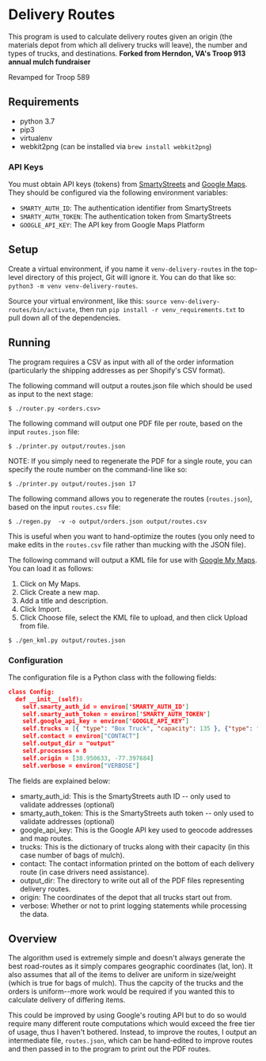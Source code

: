 # Delivery Routes

This program is used to calculate delivery routes given an origin (the materials depot from which all delivery trucks will leave), the number and types of trucks, and destinations. **Forked from Herndon, VA's Troop 913 annual mulch fundraiser**

Revamped for Troop 589

## Requirements

* python 3.7
* pip3
* virtualenv
* webkit2png (can be installed via ```brew install webkit2png```)

### API Keys

You must obtain API keys (tokens) from [SmartyStreets](https://smartystreets.com/) and [Google Maps](https://cloud.google.com/maps-platform/maps/). They should be configured via the following environment variables:

* ```SMARTY_AUTH_ID```: The authentication identifier from SmartyStreets
* ```SMARTY_AUTH_TOKEN```: The authentication token from SmartyStreets
* ```GOOGLE_API_KEY```: The API key from Google Maps Platform

## Setup

Create a virtual environment, if you name it ```venv-delivery-routes``` in the top-level directory of this project, Git will ignore it. You can do that like so: ```python3 -m venv venv-delivery-routes```.

Source your virtual environment, like this: ```source venv-delivery-routes/bin/activate```, then run ```pip install -r venv_requirements.txt``` to pull down all of the dependencies.

## Running

The program requires a CSV as input with all of the order information (particularly the shipping addresses as per Shopify's CSV format).

The following command will output a routes.json file which should be used as input to the next stage:

```shell
$ ./router.py <orders.csv>
```

The following command will output one PDF file per route, based on the input ```routes.json``` file:

```shell
$ ./printer.py output/routes.json
```

NOTE: If you simply need to regenerate the PDF for a single route, you can specify the route number on the command-line like so:

```shell
$ ./printer.py output/routes.json 17
```

The following command allows you to regenerate the routes (```routes.json```), based on the input ```routes.csv``` file:

```shell
$ ./regen.py  -v -o output/orders.json output/routes.csv
```

This is useful when you want to hand-optimize the routes (you only need to make edits in the ```routes.csv``` file rather than mucking with the JSON file).

The following command will output a KML file for use with [Google My Maps](https://www.google.com/maps/d/). You can load it as follows:
1. Click on My Maps.
2. Click Create a new map.
3. Add a title and description.
4. Click Import.
5. Click Choose file, select the KML file to upload, and then click Upload from file.

```shell
$ ./gen_kml.py output/routes.json
```

### Configuration

The configuration file is a Python class with the following fields:

```json
class Config:
  def __init__(self):
    self.smarty_auth_id = environ['SMARTY_AUTH_ID']
    self.smarty_auth_token = environ['SMARTY_AUTH_TOKEN']
    self.google_api_key = environ['GOOGLE_API_KEY']
    self.trucks = [{ "type": "Box Truck", "capacity": 135 }, {"type": "26' Flatbed", "capacity": 315 }]
    self.contact = environ["CONTACT"]
    self.output_dir = "output"
    self.processes = 8
    self.origin = [38.950633, -77.397684]
    self.verbose = environ["VERBOSE"]
```

The fields are explained below:
* smarty_auth_id: This is the SmartyStreets auth ID -- only used to validate addresses (optional)
* smarty_auth_token: This is the SmartyStreets auth token -- only used to validate addresses (optional)
* google_api_key: This is the Google API key used to geocode addresses and map routes.
* trucks: This is the dictionary of trucks along with their capacity (in this case number of bags of mulch).
* contact: The contact information printed on the bottom of each delivery route (in case drivers need assistance).
* output_dir: The directory to write out all of the PDF files representing delivery routes.
* origin: The coordinates of the depot that all trucks start out from.
* verbose: Whether or not to print logging statements while processing the data.

## Overview

The algorithm used is extremely simple and doesn't always generate the best road-routes as it simply compares geographic coordinates (lat, lon). It also assumes that all of the items to deliver are uniform in size/weight (which is true for bags of mulch). Thus the capcity of the trucks and the orders is uniform--more work would be required if you wanted this to calculate delivery of differing items. 

This could be improved by using Google's routing API but to do so would require many different route computations which would exceed the free tier of usage, thus I haven't bothered. Instead, to improve the routes, I output an intermediate file, ```routes.json```, which can be hand-edited to improve routes and then passed in to the program to print out the PDF routes.
